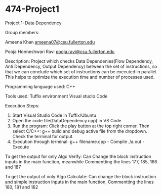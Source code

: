 # 474-Project1
Project 1: Data Dependency

Group members:

Ameena Khan ameena07@csu.fullerton.edu

Pooja Honneshwari Ravi pooja.ravi@csu.fullerton.edu

Description:
Project which checks Data Dependenies(Flow Dependency, Anti Dependency, Output Dependency) between the set of instructions, so that we can conclude which set of instructions can be executed in parallel. This helps to optimize the execution time and number of processes used.

Programming language used: C++

Tools used:
  Tuffix environment
  Visual studio Code
  
Execution Steps:
  1. Start Visual Studio Code in Tuffix/Ubuntu
  2. Open the code file(DataDependency.cpp) in VS Code
  3. Run the program:
      Click the play button at the top right corner.
      Then select C/C++: g++ build and debug active file from the dropdown.
      Check the terminal for output.
  4. Execution through terminal:
      g++ filename.cpp - Compile
      ./a.out - Execute


To get the output for only Algo Verify:
    Can Change the block instruction inputs in the main function, meanwhile Commentting the lines 177, 185, 186 and 187
    
To get the output of only Algo Calculate:
    Can change the block instruction and simple instruction inputs in the main function, Commentting the lines 180, 181 and 182
